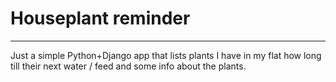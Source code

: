 # Houseplant reminder

---

Just a simple Python+Django app that lists plants I have in my flat
how long till their next water / feed and some info about the plants.

